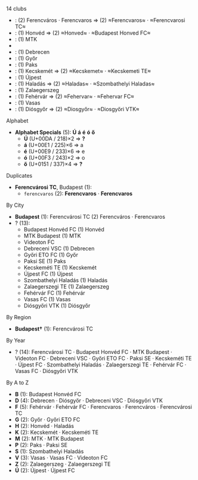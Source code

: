 14 clubs

-  : (2) Ferencváros · Ferencvaros ⇒ (2) ≈Ferencvaros≈ · ≈Ferencvarosi TC≈
-  : (1) Honvéd ⇒ (2) ≈Honved≈ · ≈Budapest Honved FC≈
-  : (1) MTK
- 
-  : (1) Debrecen
-  : (1) Győr
-  : (1) Paks
-  : (1) Kecskemét ⇒ (2) ≈Kecskemet≈ · ≈Kecskemeti TE≈
-  : (1) Újpest
-  : (1) Haladás ⇒ (2) ≈Haladas≈ · ≈Szombathelyi Haladas≈
-  : (1) Zalaegerszeg
-  : (1) Fehérvár ⇒ (2) ≈Fehervar≈ · ≈Fehervar FC≈
-  : (1) Vasas
-  : (1) Diósgyőr ⇒ (2) ≈Diosgyőr≈ · ≈Diosgyőri VTK≈




Alphabet

- **Alphabet Specials** (5):  **Ú**  **á**  **é**  **ó**  **ő** 
  - **Ú** (U+00DA / 218)×2 ⇒ **?**
  - **á** (U+00E1 / 225)×6 ⇒ a
  - **é** (U+00E9 / 233)×6 ⇒ e
  - **ó** (U+00F3 / 243)×2 ⇒ o
  - **ő** (U+0151 / 337)×4 ⇒ **?**




Duplicates

- **Ferencvárosi TC**, Budapest (1):
  - `ferencvaros` (2): **Ferencvaros** · **Ferencvaros**




By City

- **Budapest** (1): Ferencvárosi TC  (2) Ferencváros · Ferencvaros
- ? (13): 
  - Budapest Honvéd FC  (1) Honvéd
  - MTK Budapest  (1) MTK
  - Videoton FC 
  - Debreceni VSC  (1) Debrecen
  - Győri ETO FC  (1) Győr
  - Paksi SE  (1) Paks
  - Kecskeméti TE  (1) Kecskemét
  - Újpest FC  (1) Újpest
  - Szombathelyi Haladás  (1) Haladás
  - Zalaegerszegi TE  (1) Zalaegerszeg
  - Fehérvár FC  (1) Fehérvár
  - Vasas FC  (1) Vasas
  - Diósgyőri VTK  (1) Diósgyőr




By Region

- **Budapest†** (1):   Ferencvárosi TC




By Year

- ? (14):   Ferencvárosi TC · Budapest Honvéd FC · MTK Budapest · Videoton FC · Debreceni VSC · Győri ETO FC · Paksi SE · Kecskeméti TE · Újpest FC · Szombathelyi Haladás · Zalaegerszegi TE · Fehérvár FC · Vasas FC · Diósgyőri VTK






By A to Z

- **B** (1): Budapest Honvéd FC
- **D** (4): Debrecen · Diósgyőr · Debreceni VSC · Diósgyőri VTK
- **F** (5): Fehérvár · Fehérvár FC · Ferencvaros · Ferencváros · Ferencvárosi TC
- **G** (2): Győr · Győri ETO FC
- **H** (2): Honvéd · Haladás
- **K** (2): Kecskemét · Kecskeméti TE
- **M** (2): MTK · MTK Budapest
- **P** (2): Paks · Paksi SE
- **S** (1): Szombathelyi Haladás
- **V** (3): Vasas · Vasas FC · Videoton FC
- **Z** (2): Zalaegerszeg · Zalaegerszegi TE
- **Ú** (2): Újpest · Újpest FC




